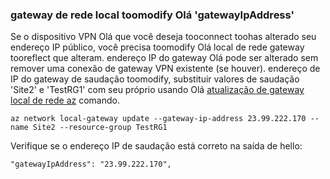 ### <a name="toomodify-hello-local-network-gateway-gatewayipaddress"></a>gateway de rede local toomodify Olá 'gatewayIpAddress'

Se o dispositivo VPN Olá que você deseja tooconnect toohas alterado seu endereço IP público, você precisa toomodify Olá local de rede gateway tooreflect que alteram. endereço IP do gateway Olá pode ser alterado sem remover uma conexão de gateway VPN existente (se houver). endereço de IP do gateway de saudação toomodify, substituir valores de saudação 'Site2' e 'TestRG1' com seu próprio usando Olá [atualização de gateway local de rede az](https://docs.microsoft.com/cli/azure/network/local-gateway#update) comando.

```azurecli
az network local-gateway update --gateway-ip-address 23.99.222.170 --name Site2 --resource-group TestRG1
```

Verifique se o endereço IP de saudação está correto na saída de hello:

```
"gatewayIpAddress": "23.99.222.170",
```